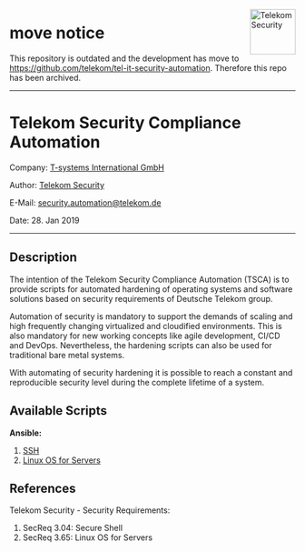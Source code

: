 <a href="images/tsec-logo.png"><img align="right" src="images/tsec-logo.png" alt="Telekom Security" height="80" width="80"></a>
# move notice
This repository is outdated and the development has move to https://github.com/telekom/tel-it-security-automation. Therefore this repo has been archived. 

-------------------------------------------------------------------------------

# Telekom Security Compliance Automation

Company: [T-systems International GmbH](https://www.t-systems.com)

Author: [Telekom Security](https://security.telekom.com/)   

E-Mail: [security.automation@telekom.de](security.automation@telekom.de)

Date: 28. Jan 2019

-------------------------------------------------------------------------------

## Description

The intention of the Telekom Security Compliance Automation (TSCA) is to provide
scripts for automated hardening of operating systems and software solutions based on security requirements of Deutsche Telekom group.

Automation of security is mandatory to support the demands of scaling and high frequently changing virtualized and cloudified environments. This is also mandatory for new working concepts like agile development, CI/CD and DevOps.
Nevertheless, the hardening scripts can also be used for traditional bare metal systems.

With automating of security hardening it is possible to reach a constant and reproducible security level during the complete lifetime of a system.

## Available Scripts

**Ansible:**

  1. [SSH](/T-Sec.SSH.Compliance)
  2. [Linux OS for Servers](/T-Sec.LinuxOS.Compliance)

## References

Telekom Security - Security Requirements:
  1. SecReq 3.04: Secure Shell
  2. SecReq 3.65: Linux OS for Servers
